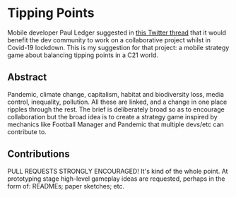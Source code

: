 # Tipping Points
Mobile developer Paul Ledger suggested in [this Twitter thread](https://twitter.com/Flexicoder/status/1248929526542938113) that  it would benefit the dev community to work on a collaborative project whilst in Covid-19 lockdown. This is my suggestion for that project: a mobile strategy game about balancing tipping points in a C21 world.

## Abstract
Pandemic, climate change, capitalism, habitat and biodiversity loss, media control, inequality, pollution. All these are linked, and a change in one place ripples through the rest. The brief is deliberately broad so as to encourage collaboration but the broad idea is to create a strategy game inspired by mechanics like Football Manager and Pandemic that multiple devs/etc can contribute to.

## Contributions
PULL REQUESTS STRONGLY ENCOURAGED! It's kind of the whole point. At prototyping stage high-level gameplay ideas are requested, perhaps in the form of: READMEs; paper sketches; etc.
